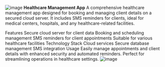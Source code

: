 ![image](https://github.com/user-attachments/assets/0c539b8e-8a91-46c7-90cc-5296339ea7b9)
**Healthcare Management App**
A comprehensive healthcare management app designed for booking and managing client details on a secured cloud server. It includes SMS reminders for clients, ideal for medical centers, hospitals, and any healthcare-related facilities.

Features
Secure cloud server for client data
Booking and scheduling management
SMS reminders for client appointments
Suitable for various healthcare facilities
Technology Stack
Cloud services
Secure database management
SMS integration
Usage
Easily manage appointments and client details with enhanced security and automated reminders. Perfect for streamlining operations in healthcare settings.
![image](https://github.com/user-attachments/assets/1056d8b9-3248-4ddf-a193-22aa9e09451c)
